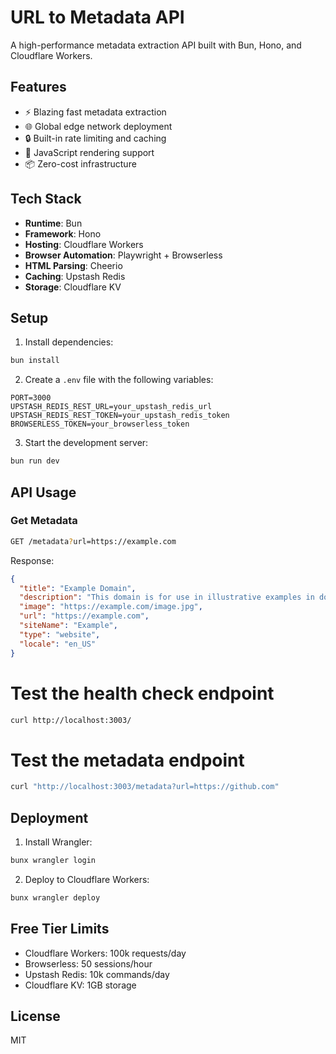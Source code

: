 # URL to Metadata API

A high-performance metadata extraction API built with Bun, Hono, and Cloudflare Workers.

## Features

- ⚡ Blazing fast metadata extraction
- 🌐 Global edge network deployment
- 🔒 Built-in rate limiting and caching
- 🧩 JavaScript rendering support
- 📦 Zero-cost infrastructure

## Tech Stack

- **Runtime**: Bun
- **Framework**: Hono
- **Hosting**: Cloudflare Workers
- **Browser Automation**: Playwright + Browserless
- **HTML Parsing**: Cheerio
- **Caching**: Upstash Redis
- **Storage**: Cloudflare KV

## Setup

1. Install dependencies:
```bash
bun install
```

2. Create a `.env` file with the following variables:
```env
PORT=3000
UPSTASH_REDIS_REST_URL=your_upstash_redis_url
UPSTASH_REDIS_REST_TOKEN=your_upstash_redis_token
BROWSERLESS_TOKEN=your_browserless_token
```

3. Start the development server:
```bash
bun run dev
```

## API Usage

### Get Metadata

```bash
GET /metadata?url=https://example.com
```

Response:
```json
{
  "title": "Example Domain",
  "description": "This domain is for use in illustrative examples in documents.",
  "image": "https://example.com/image.jpg",
  "url": "https://example.com",
  "siteName": "Example",
  "type": "website",
  "locale": "en_US"
}
```

# Test the health check endpoint
```bash
curl http://localhost:3003/
```

# Test the metadata endpoint
```bash
curl "http://localhost:3003/metadata?url=https://github.com"
```

## Deployment

1. Install Wrangler:
```bash
bunx wrangler login
```

2. Deploy to Cloudflare Workers:
```bash
bunx wrangler deploy
```

## Free Tier Limits

- Cloudflare Workers: 100k requests/day
- Browserless: 50 sessions/hour
- Upstash Redis: 10k commands/day
- Cloudflare KV: 1GB storage

## License

MIT 